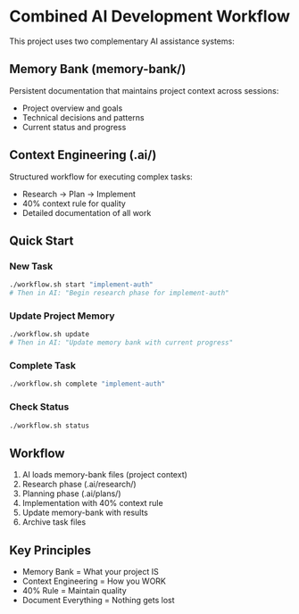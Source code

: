# Combined AI Development Workflow

This project uses two complementary AI assistance systems:

## Memory Bank (memory-bank/)
Persistent documentation that maintains project context across sessions:
- Project overview and goals
- Technical decisions and patterns
- Current status and progress

## Context Engineering (.ai/)
Structured workflow for executing complex tasks:
- Research → Plan → Implement
- 40% context rule for quality
- Detailed documentation of all work

## Quick Start

### New Task
```bash
./workflow.sh start "implement-auth"
# Then in AI: "Begin research phase for implement-auth"
```

### Update Project Memory
```bash
./workflow.sh update
# Then in AI: "Update memory bank with current progress"
```

### Complete Task
```bash
./workflow.sh complete "implement-auth"
```

### Check Status
```bash
./workflow.sh status
```

## Workflow

1. AI loads memory-bank files (project context)
2. Research phase (.ai/research/)
3. Planning phase (.ai/plans/)
4. Implementation with 40% context rule
5. Update memory-bank with results
6. Archive task files

## Key Principles

- Memory Bank = What your project IS
- Context Engineering = How you WORK
- 40% Rule = Maintain quality
- Document Everything = Nothing gets lost
